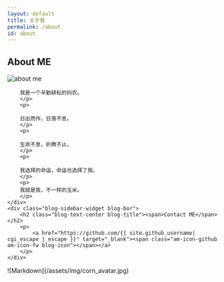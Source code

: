 ```yaml
---
layout: default
title: 关于我
permalink: /about
id: about
---
```

<div class="am-u-md-4 am-u-sm-12 blog-sidebar">
    <div class="blog-sidebar-widget blog-bor">
        <h2 class="blog-text-center blog-title"><span>About ME</span></h2>
        <img src="{{ '/assets/img/corn_avatar.png' | relative_url }}" alt="about me" class="blog-entry-img" >
        <p>
          
        我是一个辛勤耕耘的码农。
        </p>
        <p>
          
        日出而作，日落不息。
        </p>
        <p>
          
        生命不息，折腾不止。
        </p>
        <p>
          
        我选择的命运，命运也选择了我。
        </p>
        <p>
        我就是我，不一样的玉米。
        </p>
    </div>
    <div class="blog-sidebar-widget blog-bor">
        <h2 class="blog-text-center blog-title"><span>Contact ME</span></h2>
        <p>
            <a href="https://github.com/{{ site.github_username| cgi_escape | escape }}" target="_blank"><span class="am-icon-github am-icon-fw blog-icon"></span></a>
        </p>
    </div>
</div>
![Markdown](/assets/img/corn_avatar.jpg)
